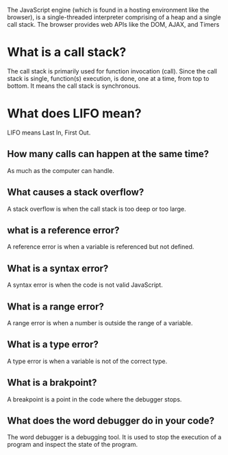 

The JavaScript engine (which is found in a hosting environment like the browser), is a single-threaded interpreter comprising of a heap and a single call stack. The browser provides web APIs like the DOM, AJAX, and Timers

# What is a call stack?

The call stack is primarily used for function invocation (call). Since the call stack is single, function(s) execution, is done, one at a time, from top to bottom. It means the call stack is synchronous.

# What does LIFO mean?

LIFO means Last In, First Out.

## How many calls can happen at the same time?

As much as the computer can handle.

## What causes a stack overflow?

A stack overflow is when the call stack is too deep or too large.

## what is a reference error?

A reference error is when a variable is referenced but not defined.

## What is a syntax error?

A syntax error is when the code is not valid JavaScript.

## What is a range error?

A range error is when a number is outside the range of a variable.

## What is a type error?

A type error is when a variable is not of the correct type.

## What is a brakpoint?

A breakpoint is a point in the code where the debugger stops.

## What does the word debugger do in your code?

The word debugger is a debugging tool. It is used to stop the execution of a program and inspect the state of the program.